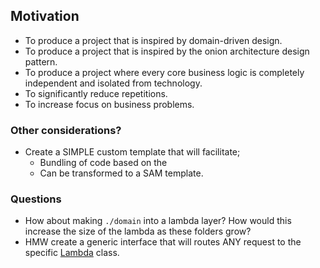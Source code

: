 ## Motivation

* To produce a project that is inspired by domain-driven design.
* To produce a project that is inspired by the onion architecture design pattern.
* To produce a project where every core business logic is completely independent and isolated from technology.
* To significantly reduce repetitions.
* To increase focus on business problems.


### Other considerations?
* Create a SIMPLE custom template that will facilitate;
    - Bundling of code based on the
    - Can be transformed to a SAM template.

### Questions
* How about making `./domain` into a lambda layer? How would this increase the size of the lambda as these folders grow?
* HMW create a generic interface that will routes ANY request to the specific [Lambda](src/base/lambda.ts) class.
